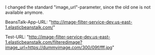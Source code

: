 I changed the standard "image_url"-parameter, since the old one is not available anymore.

BeansTalk-App-URL: "http://image-filter-service-dev.us-east-1.elasticbeanstalk.com/"

Test-URL: "http://image-filter-service-dev.us-east-1.elasticbeanstalk.com/filteredimage?image_url=https://dummyimage.com/300/09f/fff.jpg"

